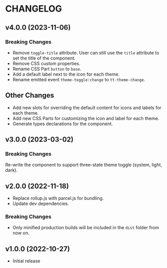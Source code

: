 # CHANGELOG

## v4.0.0 (2023-11-06)

### Breaking Changes

- Remove `toggle-title` attribute. User can still use the `title` attribute to set the title of the component.
- Remove CSS custom properties.
- Rename CSS Part `button` to `base`.
- Add a default label next to the icon for each theme.
- Rename emitted event `theme-toggle:change` to `tt-theme-change`.

## Other Changes

- Add new slots for overriding the default content for icons and labels for each theme.
- Add new CSS Parts for customizing the icon and label for each theme.
- Generate types declarations for the component.

## v3.0.0 (2023-03-02)

### Breaking Changes

Re-write the component to support three-state theme toggle (system, light, dark).

## v2.0.0 (2022-11-18)

- Replace rollup.js with parcel.js for bundling.
- Update dev dependencies.

### Breaking Changes

- Only minified production builds will be included in the `dist` folder from now on.

## v1.0.0 (2022-10-27)

- Initial release
